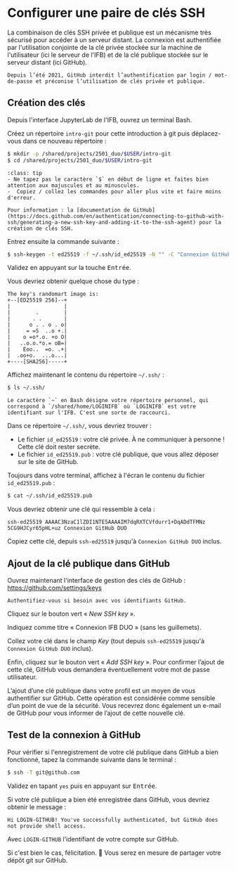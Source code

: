 # Configurer une paire de clés SSH

La combinaison de clés SSH privée et publique est un mécanisme très sécurisé pour accéder à un serveur distant. La connexion est authentifiée par l'utilisation conjointe de la clé privée stockée sur la machine de l'utilisateur (ici le serveur de l'IFB) et de la clé publique stockée sur le serveur distant (ici GitHub).

```{note}
Depuis l’été 2021, GitHub interdit l’authentification par login / mot-de-passe et préconise l’utilisation de clés privée et publique.
```

## Création des clés

Depuis l'interface JupyterLab de l'IFB, ouvrez un terminal Bash.

Créez un répertoire `intro-git` pour cette introduction à git puis déplacez-vous dans ce nouveau répertoire :

```bash
$ mkdir -p /shared/projects/2501_duo/$USER/intro-git
$ cd /shared/projects/2501_duo/$USER/intro-git
```

```{admonition} Rappel
:class: tip
- Ne tapez pas le caractère `$` en début de ligne et faites bien attention aux majuscules et au minuscules.
-  Copiez / collez les commandes pour aller plus vite et faire moins d'erreur.
```

```{note}
Pour information : la [documentation de GitHub](https://docs.github.com/en/authentication/connecting-to-github-with-ssh/generating-a-new-ssh-key-and-adding-it-to-the-ssh-agent) pour la création de clés SSH.
```

Entrez ensuite la commande suivante :

```bash
$ ssh-keygen -t ed25519 -f ~/.ssh/id_ed25519 -N "" -C "Connexion GitHub DUO"
```

Validez en appuyant sur la touche <kbd>Entrée</kbd>.

Vous devriez obtenir quelque chose du type :

```
The key's randomart image is:
+--[ED25519 256]--+
|                 |
|        .        |
|       . .       |
|      o . . o . o|
|     = =S  ..o +.|
|    o =o*.o. +o O|
|   ..o.o.*o.= oB=|
|    Eoo..  =o. .+|
|  .oo+o.  ...o...|
+----[SHA256]-----+
```

Affichez maintenant le contenu du répertoire `~/.ssh/` :

```bash
$ ls ~/.ssh/
```


```{note}
Le caractère `~` en Bash désigne votre répertoire personnel, qui correspond à `/shared/home/LOGINIFB` où `LOGINIFB` est votre identifiant sur l'IFB. C'est une sorte de raccourci.
```

Dans ce répertoire `~/.ssh/`, vous devriez trouver :

- Le fichier `id_ed25519` : votre clé privée. À ne communiquer à personne ! Cette clé doit rester secrète.
- Le fichier `id_ed25519.pub` : votre clé publique, que vous allez déposer sur le site de GitHub.

Toujours dans votre terminal, affichez à l'écran le contenu du fichier `id_ed25519.pub` :

```bash
$ cat ~/.ssh/id_ed25519.pub
```

Vous devriez obtenir une clé qui ressemble à cela :

```
ssh-ed25519 AAAAC3NzaC1lZDI1NTE5AAAAIM7dqRXTCVfdurr1+DqADdTFMNz
5CG9HJCyr65pHL+uz Connexion GitHub DUO
```

Copiez cette clé, depuis `ssh-ed25519` jusqu'à `Connexion GitHub DUO` inclus.


## Ajout de la clé publique dans GitHub

Ouvrez maintenant l'interface de gestion des clés de GitHub : <https://github.com/settings/keys>

```{warning}
Authentifiez-vous si besoin avec vos identifiants GitHub.
```

Cliquez sur le bouton vert « *New SSH key* ».

Indiquez comme titre « Connexion IFB DUO » (sans les guillemets).

Collez votre clé dans le champ *Key* (tout depuis `ssh-ed25519` jusqu'à `Connexion GitHub DUO` inclus).

Enfin, cliquez sur le bouton vert « *Add SSH key* ». Pour confirmer l’ajout de cette clé, GitHub vous demandera éventuellement votre mot de passe utilisateur.

L’ajout d’une clé publique dans votre profil est un moyen de vous authentifier sur GitHub. Cette opération est considérée comme sensible d’un point de vue de la sécurité. Vous recevrez donc également un e-mail de GitHub pour vous informer de l’ajout de cette nouvelle clé.


## Test de la connexion à GitHub

Pour vérifier si l'enregistrement de votre clé publique dans GitHub a bien fonctionné, tapez la commande suivante dans le terminal :

```bash
$ ssh -T git@github.com
```

Validez en tapant `yes` puis en appuyant sur <kbd>Entrée</kbd>.

Si votre clé publique a bien été enregistrée dans GitHub, vous devriez obtenir le message :

```
Hi LOGIN-GITHUB! You've successfully authenticated, but GitHub does not provide shell access.
```
Avec `LOGIN-GITHUB` l'identifiant de votre compte sur GitHub.

Si c'est bien le cas, félicitation. 🎉 Vous serez en mesure de partager votre dépôt git sur GitHub.
